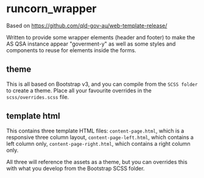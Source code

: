 # runcorn_wrapper

Based on https://github.com/qld-gov-au/web-template-release/

Written to provide some wrapper elements (header and footer) to make the AS QSA instance appear "goverment-y" as well as some styles and components to reuse for elements inside the forms.

## theme

This is all based on Bootstrap v3, and you can compile from the `SCSS folder` to create a theme. Place all your favourite overrides in the `scss/overrides.scss` file.

## template html

This contains three template HTML files:
`content-page.html`, which is a responsive three column layout,
`content-page-left.html`, which contains a left column only,
`content-page-right.html`, which contains a right column only.

All three will reference the assets as a theme, but you can overrides this with what you develop from the Bootstrap SCSS folder.

